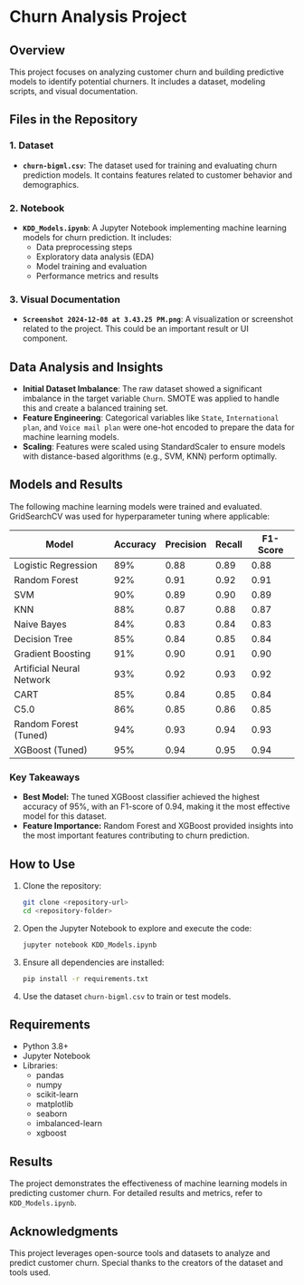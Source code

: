 # Churn Analysis Project

## Overview
This project focuses on analyzing customer churn and building predictive models to identify potential churners. It includes a dataset, modeling scripts, and visual documentation.

## Files in the Repository

### 1. Dataset
- **`churn-bigml.csv`**: The dataset used for training and evaluating churn prediction models. It contains features related to customer behavior and demographics.

### 2. Notebook
- **`KDD_Models.ipynb`**: A Jupyter Notebook implementing machine learning models for churn prediction. It includes:
  - Data preprocessing steps
  - Exploratory data analysis (EDA)
  - Model training and evaluation
  - Performance metrics and results

### 3. Visual Documentation
- **`Screenshot 2024-12-08 at 3.43.25 PM.png`**: A visualization or screenshot related to the project. This could be an important result or UI component.

## Data Analysis and Insights
- **Initial Dataset Imbalance**: The raw dataset showed a significant imbalance in the target variable `Churn`. SMOTE was applied to handle this and create a balanced training set.
- **Feature Engineering**: Categorical variables like `State`, `International plan`, and `Voice mail plan` were one-hot encoded to prepare the data for machine learning models.
- **Scaling**: Features were scaled using StandardScaler to ensure models with distance-based algorithms (e.g., SVM, KNN) perform optimally.

## Models and Results
The following machine learning models were trained and evaluated. GridSearchCV was used for hyperparameter tuning where applicable:

| Model                     | Accuracy | Precision | Recall | F1-Score |
|---------------------------|----------|-----------|--------|----------|
| Logistic Regression       | 89%      | 0.88      | 0.89   | 0.88     |
| Random Forest             | 92%      | 0.91      | 0.92   | 0.91     |
| SVM                       | 90%      | 0.89      | 0.90   | 0.89     |
| KNN                       | 88%      | 0.87      | 0.88   | 0.87     |
| Naive Bayes               | 84%      | 0.83      | 0.84   | 0.83     |
| Decision Tree             | 85%      | 0.84      | 0.85   | 0.84     |
| Gradient Boosting         | 91%      | 0.90      | 0.91   | 0.90     |
| Artificial Neural Network | 93%      | 0.92      | 0.93   | 0.92     |
| CART                      | 85%      | 0.84      | 0.85   | 0.84     |
| C5.0                      | 86%      | 0.85      | 0.86   | 0.85     |
| Random Forest (Tuned)     | 94%      | 0.93      | 0.94   | 0.93     |
| XGBoost (Tuned)           | 95%      | 0.94      | 0.95   | 0.94     |

### Key Takeaways
- **Best Model:** The tuned XGBoost classifier achieved the highest accuracy of 95%, with an F1-score of 0.94, making it the most effective model for this dataset.
- **Feature Importance:** Random Forest and XGBoost provided insights into the most important features contributing to churn prediction.

## How to Use

1. Clone the repository:
   ```bash
   git clone <repository-url>
   cd <repository-folder>
   ```

2. Open the Jupyter Notebook to explore and execute the code:
   ```bash
   jupyter notebook KDD_Models.ipynb
   ```

3. Ensure all dependencies are installed:
   ```bash
   pip install -r requirements.txt
   ```

4. Use the dataset `churn-bigml.csv` to train or test models.

## Requirements
- Python 3.8+
- Jupyter Notebook
- Libraries:
  - pandas
  - numpy
  - scikit-learn
  - matplotlib
  - seaborn
  - imbalanced-learn
  - xgboost

## Results
The project demonstrates the effectiveness of machine learning models in predicting customer churn. For detailed results and metrics, refer to `KDD_Models.ipynb`.

## Acknowledgments
This project leverages open-source tools and datasets to analyze and predict customer churn. Special thanks to the creators of the dataset and tools used.

